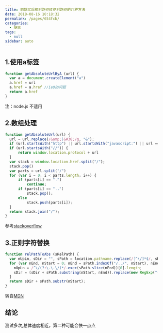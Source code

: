 ```yaml
---
title: 前端实现相对路径转绝对路径的几种方法
date: 2018-08-16 10:18:32
permalink: /pages/654fcb/
categories: 
  - 随笔
tags: 
  - null
sidebar: auto
---
```


## 1.使用a标签

```js
function getAbsoluteUrlByA (url) {
  var a = document.createElement("a")
  a.href = url
  a.href = a.href //ie8的问题
  return a.href
}

```

<!--more-->

注：node.js 不适用

## 2.数组处理

```js
function getAbsoluteUrl(url) {
  url = url.replace(/&amp;|&#38;/g, "&");
  if (url.startsWith("http") || url.startsWith("javascript:") || url === "about:blank") return url;
  if (url.startsWith("//")) {
      return window.location.protocol + url
  }
  var stack = window.location.href.split("/");
  stack.pop()
  var parts = url.split("/")
  for (var i = 0; i < parts.length; i++) {
      if (parts[i] == ".")
          continue;
      if (parts[i] == "..")
          stack.pop();
      else
          stack.push(parts[i]);
  }
  return stack.join("/");
}
```
参考<a href="https://stackoverflow.com/questions/14780350/convert-relative-path-to-absolute-using-javascript">stackoverflow</a>

## 3.正则字符替换

```js
function relPathToAbs (sRelPath) {
  var nUpLn, sDir = "", sPath = location.pathname.replace(/[^\/]*$/, sRelPath.replace(/(\/|^)(?:\.?\/+)+/g, "$1"));
  for (var nEnd, nStart = 0; nEnd = sPath.indexOf("/../", nStart), nEnd > -1; nStart = nEnd + nUpLn) {
    nUpLn = /^\/(?:\.\.\/)*/.exec(sPath.slice(nEnd))[0].length;
    sDir = (sDir + sPath.substring(nStart, nEnd)).replace(new RegExp("(?:\\\/+[^\\\/]*){0," + ((nUpLn - 1) / 3) + "}$"), "/");
  }
  return sDir + sPath.substr(nStart);
}
```
转自<a href="https://developer.mozilla.org/en-US/docs/Web/API/document/cookie#Using_relative_URLs_in_the_path_parameter">MDN</a>

## 结论

测试多次,总体速度相近，第二种可能会快一点点